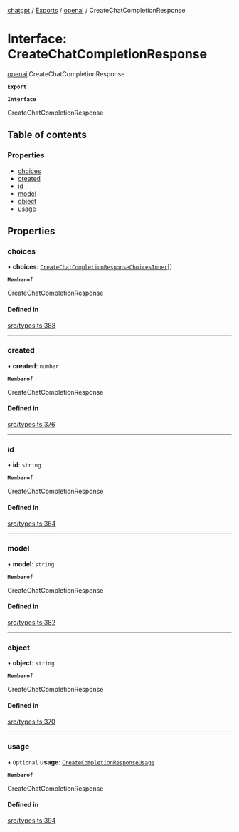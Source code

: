 [chatgpt](../readme.md) / [Exports](../modules.md) / [openai](../modules/openai.md) / CreateChatCompletionResponse

# Interface: CreateChatCompletionResponse

[openai](../modules/openai.md).CreateChatCompletionResponse

**`Export`**

**`Interface`**

CreateChatCompletionResponse

## Table of contents

### Properties

- [choices](openai.CreateChatCompletionResponse.md#choices)
- [created](openai.CreateChatCompletionResponse.md#created)
- [id](openai.CreateChatCompletionResponse.md#id)
- [model](openai.CreateChatCompletionResponse.md#model)
- [object](openai.CreateChatCompletionResponse.md#object)
- [usage](openai.CreateChatCompletionResponse.md#usage)

## Properties

### choices

• **choices**: [`CreateChatCompletionResponseChoicesInner`](openai.CreateChatCompletionResponseChoicesInner.md)[]

**`Memberof`**

CreateChatCompletionResponse

#### Defined in

[src/types.ts:388](https://github.com/transitive-bullshit/chatgpt-api/blob/bf66500/src/types.ts#L388)

___

### created

• **created**: `number`

**`Memberof`**

CreateChatCompletionResponse

#### Defined in

[src/types.ts:376](https://github.com/transitive-bullshit/chatgpt-api/blob/bf66500/src/types.ts#L376)

___

### id

• **id**: `string`

**`Memberof`**

CreateChatCompletionResponse

#### Defined in

[src/types.ts:364](https://github.com/transitive-bullshit/chatgpt-api/blob/bf66500/src/types.ts#L364)

___

### model

• **model**: `string`

**`Memberof`**

CreateChatCompletionResponse

#### Defined in

[src/types.ts:382](https://github.com/transitive-bullshit/chatgpt-api/blob/bf66500/src/types.ts#L382)

___

### object

• **object**: `string`

**`Memberof`**

CreateChatCompletionResponse

#### Defined in

[src/types.ts:370](https://github.com/transitive-bullshit/chatgpt-api/blob/bf66500/src/types.ts#L370)

___

### usage

• `Optional` **usage**: [`CreateCompletionResponseUsage`](openai.CreateCompletionResponseUsage.md)

**`Memberof`**

CreateChatCompletionResponse

#### Defined in

[src/types.ts:394](https://github.com/transitive-bullshit/chatgpt-api/blob/bf66500/src/types.ts#L394)
